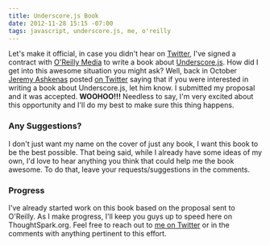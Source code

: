 ```yaml
---
title: Underscore.js Book
date: 2012-11-28 15:15 -07:00
tags: javascript, underscore.js, me, o'reilly
---
```


Let's make it official, in case you didn't hear on [Twitter](http://twitter.com/whitlockjc/status/259296818360377346),
I've signed a contract with [O'Reilly Media](http://oreilly.com/) to write a book about
[Underscore.js](http://underscorejs.org).  How did I get into this awesome situation you might ask?  Well, back in
October [Jeremy Ashkenas](https://twitter.com/jashkenas) posted
[on Twitter](https://twitter.com/jashkenas/status/258249389733187584) saying that if you were interested in writing
a book about Underscore.js, let him know.  I submitted my proposal and it was accepted.  **WOOHOO!!!**  Needless to
say, I'm very excited about this opportunity and I'll do my best to make sure this thing happens.

### Any Suggestions?
I don't just want my name on the cover of just any book, I want this book to be the best possible.  That being said,
while I already have some ideas of my own, I'd love to hear anything you think that could help me the book awesome.  To
do that, leave your requests/suggestions in the comments.

### Progress
I've already started work on this book based on the proposal sent to O'Reilly.  As I make progress, I'll keep you guys
up to speed here on ThoughtSpark.org.  Feel free to reach out to [me on Twitter](https://twitter.com/whitlockjc) or
in the comments with anything pertinent to this effort.